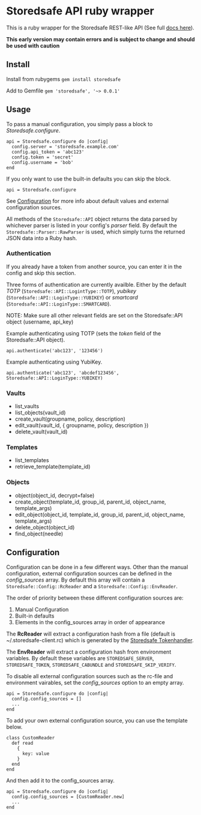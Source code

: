 # Storedsafe API ruby wrapper

This is a ruby wrapper for the Storedsafe REST-like API (See full [docs here](https://tracker.storedsafe.com/projects/storedsafe20/wiki/Version_10_release_documentation)).

**This early version may contain errors and is subject to change and should be used with caution**

## Install

Install from rubygems `gem install storedsafe`

Add to Gemfile `gem 'storedsafe', '~> 0.0.1'`

## Usage
To pass a manual configuration, you simply pass a block to *Storedsafe.configure*.
```
api = Storedsafe.configure do |config|
  config.server = 'storedsafe.example.com'
  config.api_token = 'abc123'
  config.token = 'secret'
  config.username = 'bob'
end
```

If you only want to use the built-in defaults you can skip the block.
```
api = Storedsafe.configure
```

See [Configuration](#configuration) for more info about default values and external configuration sources.

All methods of the `Storedsafe::API` object returns the data parsed by whichever parser is listed in your config's *parser* field. By default the `Storedsafe::Parser::RawParser` is used, which simply turns the returned JSON data into a Ruby hash.

### Authentication
If you already have a token from another source, you can enter it in the config and skip this section.

Three forms of authentication are currently availble. Either by the default *TOTP* (`Storedsafe::API::LogintType::TOTP`), *yubikey* (`Storedsafe::API::LoginType::YUBIKEY`) or *smartcard* (`Storedsafe::API::LoginType::SMARTCARD`).

NOTE: Make sure all other relevant fields are set on the Storedsafe::API object (username, api\_key)

Example authenticating using TOTP (sets the *token* field of the Storedsafe::API object).
```
api.authenticate('abc123', '123456')
```

Example authenticating using YubiKey.
```
api.authenticate('abc123', 'abcdef123456', Storedsafe::API::LoginType::YUBIKEY)
```

### Vaults
* list\_vaults
* list\_objects(vault\_id)
* create\_vault(groupname, policy, description)
* edit\_vault(vault\_id, { groupname, policy, description })
* delete\_vault(vault\_id)

### Templates
* list\_templates
* retrieve\_template(template\_id)

### Objects
* object(object\_id, decrypt=false)
* create\_object(template\_id, group\_id, parent\_id, object\_name, template\_args)
* edit\_object(object\_id, template\_id, group\_id, parent\_id, object\_name, template\_args)
* delete\_object(object\_id)
* find\_object(needle)

## Configuration
Configuration can be done in a few different ways. Other than the manual configuration, external configuration sources can be defined in the *config\_sources* array. By default this array will contain a `Storedsafe::Config::RcReader` and a `Storedsafe::Config::EnvReader`.

The order of priority between these different configuration sources are:
1. Manual Configuration
2. Built-in defaults
3. Elements in the config\_sources array in order of appearance

The **RcReader** will extract a configuration hash from a file (default is ~/.storedsafe-client.rc) which is generated by the [Storedsafe Tokenhandler](https://github.com/storedsafe/tokenhandler).

The **EnvReader** will extract a configuration hash from environment variables. By default these variables are `STOREDSAFE_SERVER`, `STOREDSAFE_TOKEN`, `STOREDSAFE_CABUNDLE` and `STOREDSAFE_SKIP_VERIFY`.

To disable all external configuration sources such as the rc-file and environment vairables, set the *config\_sources* option to an empty array.
```
api = Storedsafe.configure do |config|
  config.config_sources = []
  ...
end
```

To add your own external configuration source, you can use the template below.
```
class CustomReader
  def read
    {
      key: value
    }
  end
end
```

And then add it to the config_sources array.
```
api = Storedsafe.configure do |config|
  config.config_sources = [CustomReader.new]
  ...
end
```
